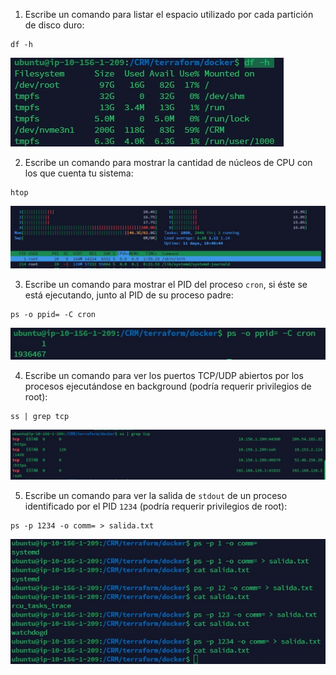 1. Escribe un comando para listar el espacio utilizado por cada partición de disco duro:
```
df -h
```

![](1-2.jpg)

2. Escribe un comando para mostrar la cantidad de núcleos de CPU con los que cuenta tu sistema:
```
htop
```

![](2-2.jpg)


3. Escribe un comando para mostrar el PID del proceso `cron`, si éste se está ejecutando, junto al PID de su proceso padre:
```respuesta
ps -o ppid= -C cron
```

![](3-1.jpg)

4. Escribe un comando para ver los puertos TCP/UDP abiertos por los procesos ejecutándose en background (podría requerir privilegios de root):
```respuesta
ss | grep tcp
```

![](4-1.jpg)

5. Escribe un comando para ver la salida de `stdout` de un proceso identificado por el PID `1234` (podría requerir privilegios de root):
```respuesta
ps -p 1234 -o comm= > salida.txt
```

![](5-1.jpg)